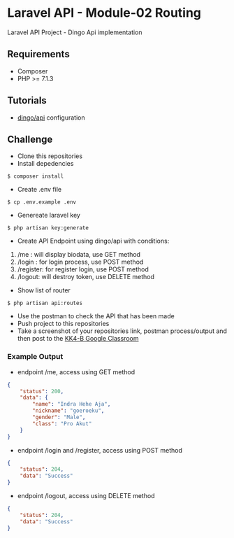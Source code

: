 # Laravel API - Module-02 Routing

Laravel API Project - Dingo Api implementation

## Requirements

- Composer
- PHP >= 7.1.3

## Tutorials

- [dingo/api](https://github.com/dingo/api/wiki/Creating-API-Endpoints) configuration

## Challenge
- Clone this repositories
- Install depedencies
```text
$ composer install
```
- Create .env file
```text
$ cp .env.example .env
```
- Genereate laravel key
```text
$ php artisan key:generate
```
- Create API Endpoint using dingo/api with conditions:
1. /me : will display biodata, use GET method
2. /login : for login process, use POST method
3. /register: for register login, use POST method
4. /logout: will destroy token, use DELETE method
- Show list of router
```text
$ php artisan api:routes
```
- Use the postman to check the API that has been made
- Push project to this repositories
- Take a screenshot of your repositories link, postman process/output and then post to the [KK4-B Google Classroom](https://classroom.google.com)

### Example Output
- endpoint /me, access using GET method
```json
{
    "status": 200,
    "data": {
        "name": "Indra Hehe Aja",
        "nickname": "goeroeku",
        "gender": "Male",
        "class": "Pro Akut"
    }
}
```
- endpoint /login and /register, access using POST method
```json
{
    "status": 204,
    "data": "Success"
}
```
- endpoint /logout, access using DELETE method
```json
{
    "status": 204,
    "data": "Success"
}
```
